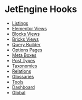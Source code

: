 # JetEngine Hooks

* <a href="/01-jet-engine/01-hooks/01-listings">Listings</a>
* <a href="/01-jet-engine/01-hooks/02-elementor-views">Elementor Views</a>
* <a href="/01-jet-engine/01-hooks/03-blocks-views">Blocks Views</a>
* <a href="/01-jet-engine/01-hooks/04-bricks-views">Bricks Views</a>
* <a href="/01-jet-engine/01-hooks/05-query-builder">Query Builder</a>
* <a href="/01-jet-engine/01-hooks/06-options-pages">Options Pages</a>
* <a href="/01-jet-engine/01-hooks/07-meta-boxes">Meta Boxes</a>
* <a href="/01-jet-engine/01-hooks/08-post-types">Post Types</a>
* <a href="/01-jet-engine/01-hooks/09-taxonomies">Taxonomies</a>
* <a href="/01-jet-engine/01-hooks/10-relations">Relations</a>
* <a href="/01-jet-engine/01-hooks/11-glossaries">Glossaries</a>
* <a href="/01-jet-engine/01-hooks/12-tools">Tools</a>
* <a href="/01-jet-engine/01-hooks/13-dashboard">Dashboard</a>
* <a href="/01-jet-engine/01-hooks/14-global">Global</a>
